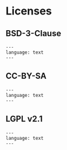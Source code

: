 # Licenses

## BSD-3-Clause

```{literalinclude} ../LICENSE.software
---
language: text
---
```

## CC-BY-SA

```{literalinclude} ../LICENSE.docs
---
language: text
---
```

## LGPL v2.1

```{literalinclude} ../LICENSE.icons
---
language: text
---
```
